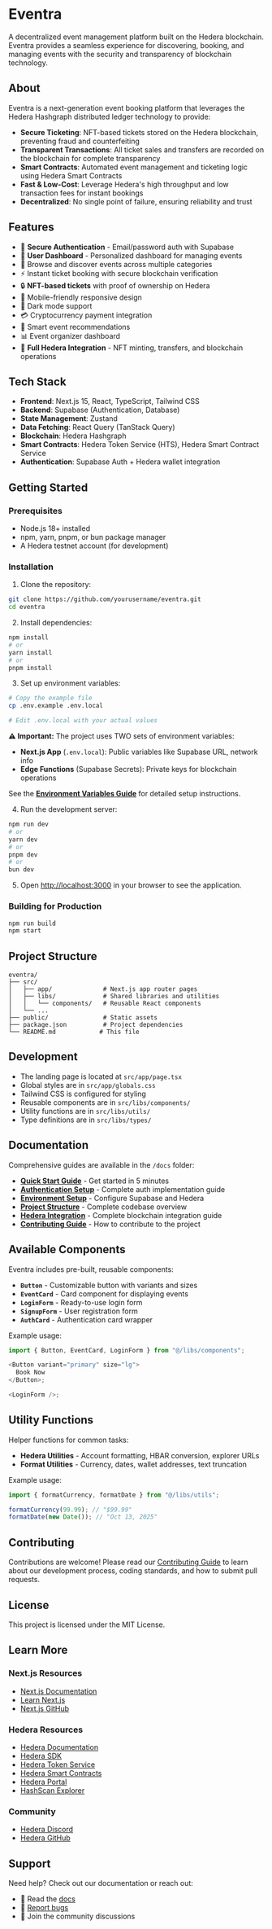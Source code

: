# Eventra

A decentralized event management platform built on the Hedera blockchain. Eventra provides a seamless experience for discovering, booking, and managing events with the security and transparency of blockchain technology.

## About

Eventra is a next-generation event booking platform that leverages the Hedera Hashgraph distributed ledger technology to provide:

- **Secure Ticketing**: NFT-based tickets stored on the Hedera blockchain, preventing fraud and counterfeiting
- **Transparent Transactions**: All ticket sales and transfers are recorded on the blockchain for complete transparency
- **Smart Contracts**: Automated event management and ticketing logic using Hedera Smart Contracts
- **Fast & Low-Cost**: Leverage Hedera's high throughput and low transaction fees for instant bookings
- **Decentralized**: No single point of failure, ensuring reliability and trust

## Features

- 🔐 **Secure Authentication** - Email/password auth with Supabase
- 👤 **User Dashboard** - Personalized dashboard for managing events
- 🎫 Browse and discover events across multiple categories
- ⚡ Instant ticket booking with secure blockchain verification
- 🔒 **NFT-based tickets** with proof of ownership on Hedera
- 📱 Mobile-friendly responsive design
- 🌙 Dark mode support
- 💳 Cryptocurrency payment integration
- 🎯 Smart event recommendations
- 📊 Event organizer dashboard
- 🔗 **Full Hedera Integration** - NFT minting, transfers, and blockchain operations

## Tech Stack

- **Frontend**: Next.js 15, React, TypeScript, Tailwind CSS
- **Backend**: Supabase (Authentication, Database)
- **State Management**: Zustand
- **Data Fetching**: React Query (TanStack Query)
- **Blockchain**: Hedera Hashgraph
- **Smart Contracts**: Hedera Token Service (HTS), Hedera Smart Contract Service
- **Authentication**: Supabase Auth + Hedera wallet integration

## Getting Started

### Prerequisites

- Node.js 18+ installed
- npm, yarn, pnpm, or bun package manager
- A Hedera testnet account (for development)

### Installation

1. Clone the repository:

```bash
git clone https://github.com/yourusername/eventra.git
cd eventra
```

2. Install dependencies:

```bash
npm install
# or
yarn install
# or
pnpm install
```

3. Set up environment variables:

```bash
# Copy the example file
cp .env.example .env.local

# Edit .env.local with your actual values
```

**⚠️ Important:** The project uses TWO sets of environment variables:
- **Next.js App** (`.env.local`): Public variables like Supabase URL, network info
- **Edge Functions** (Supabase Secrets): Private keys for blockchain operations

See the [**Environment Variables Guide**](./docs/ENVIRONMENT_VARIABLES.md) for detailed setup instructions.

4. Run the development server:

```bash
npm run dev
# or
yarn dev
# or
pnpm dev
# or
bun dev
```

5. Open [http://localhost:3000](http://localhost:3000) in your browser to see the application.

### Building for Production

```bash
npm run build
npm start
```

## Project Structure

```
eventra/
├── src/
│   ├── app/              # Next.js app router pages
│   ├── libs/             # Shared libraries and utilities
│   │   └── components/   # Reusable React components
│   └── ...
├── public/               # Static assets
├── package.json          # Project dependencies
└── README.md            # This file
```

## Development

- The landing page is located at `src/app/page.tsx`
- Global styles are in `src/app/globals.css`
- Tailwind CSS is configured for styling
- Reusable components are in `src/libs/components/`
- Utility functions are in `src/libs/utils/`
- Type definitions are in `src/libs/types/`

## Documentation

Comprehensive guides are available in the `/docs` folder:

- **[Quick Start Guide](./docs/QUICK_START.md)** - Get started in 5 minutes
- **[Authentication Setup](./docs/AUTH_SETUP.md)** - Complete auth implementation guide
- **[Environment Setup](./docs/ENVIRONMENT_SETUP.md)** - Configure Supabase and Hedera
- **[Project Structure](./docs/PROJECT_STRUCTURE.md)** - Complete codebase overview
- **[Hedera Integration](./docs/HEDERA_INTEGRATION.md)** - Complete blockchain integration guide
- **[Contributing Guide](./CONTRIBUTING.md)** - How to contribute to the project

## Available Components

Eventra includes pre-built, reusable components:

- **`Button`** - Customizable button with variants and sizes
- **`EventCard`** - Card component for displaying events
- **`LoginForm`** - Ready-to-use login form
- **`SignupForm`** - User registration form
- **`AuthCard`** - Authentication card wrapper

Example usage:

```typescript
import { Button, EventCard, LoginForm } from "@/libs/components";

<Button variant="primary" size="lg">
  Book Now
</Button>;

<LoginForm />;
```

## Utility Functions

Helper functions for common tasks:

- **Hedera Utilities** - Account formatting, HBAR conversion, explorer URLs
- **Format Utilities** - Currency, dates, wallet addresses, text truncation

Example usage:

```typescript
import { formatCurrency, formatDate } from "@/libs/utils";

formatCurrency(99.99); // "$99.99"
formatDate(new Date()); // "Oct 13, 2025"
```

## Contributing

Contributions are welcome! Please read our [Contributing Guide](./CONTRIBUTING.md) to learn about our development process, coding standards, and how to submit pull requests.

## License

This project is licensed under the MIT License.

## Learn More

### Next.js Resources

- [Next.js Documentation](https://nextjs.org/docs)
- [Learn Next.js](https://nextjs.org/learn)
- [Next.js GitHub](https://github.com/vercel/next.js)

### Hedera Resources

- [Hedera Documentation](https://docs.hedera.com)
- [Hedera SDK](https://docs.hedera.com/hedera/sdks-and-apis)
- [Hedera Token Service](https://docs.hedera.com/hedera/sdks-and-apis/sdks/token-service)
- [Hedera Smart Contracts](https://docs.hedera.com/hedera/core-concepts/smart-contracts)
- [Hedera Portal](https://portal.hedera.com/)
- [HashScan Explorer](https://hashscan.io/)

### Community

- [Hedera Discord](https://hedera.com/discord)
- [Hedera GitHub](https://github.com/hashgraph)

## Support

Need help? Check out our documentation or reach out:

- 📖 Read the [docs](./docs/)
- 🐛 [Report bugs](https://github.com/yourusername/eventra/issues)
- 💬 Join the community discussions

